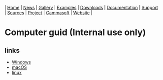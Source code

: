 | [Home](home.md) | [News](news.md) | [Gallery](gallery.md) | [Examples](examples.md) | [Downloads](downloads.md) | [Documentation](documentation.md) | [Support](support.md) | [Sources](https://github.com/gammasoft71/xtd) | [Project](https://sourceforge.net/projects/xtdpro/) | [Gammasoft](gammasoft.md) | [Website](https://gammasoft71.github.io/xtd) |

# Computer guid (**Internal use only**)

## links 

* [Windows](https://stackoverflow.com/questions/48432994/c-read-machine-guid-via-reggetvalue)
* [macOS](https://stackoverflow.com/questions/11999886/get-machine-id-of-mac-os-x)
* [linux](https://stackoverflow.com/questions/18623295/linux-equivalent-of-machineguid)
